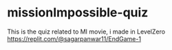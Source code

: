 # missionImpossible-quiz
 This is the quiz related to MI movie, i made in LevelZero
https://replit.com/@sagarpanwar11/EndGame-1



